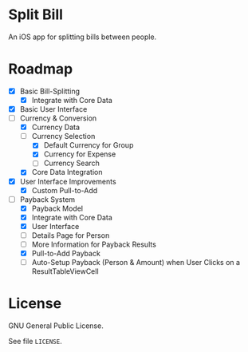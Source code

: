 # Split Bill

An iOS app for splitting bills between people.

# Roadmap

- [x] Basic Bill-Splitting
    - [x] Integrate with Core Data
- [x] Basic User Interface
- [ ] Currency & Conversion
    - [x] Currency Data
    - [ ] Currency Selection
        - [x] Default Currency for Group
        - [x] Currency for Expense
        - [ ] Currency Search
    - [x] Core Data Integration
- [x] User Interface Improvements
    - [x] Custom Pull-to-Add
- [ ] Payback System
    - [x] Payback Model
    - [x] Integrate with Core Data
    - [x] User Interface
    - [ ] Details Page for Person
    - [ ] More Information for Payback Results
    - [x] Pull-to-Add Payback
    - [ ] Auto-Setup Payback (Person & Amount) when User Clicks on a ResultTableViewCell

# License

GNU General Public License.

See file `LICENSE`.
